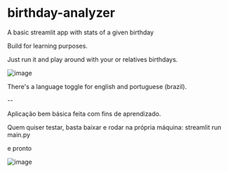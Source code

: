 # birthday-analyzer
A basic streamlit app with stats of a given birthday

Build for learning purposes.

Just run it and play around with your or relatives birthdays.

![image](https://github.com/user-attachments/assets/847f7651-e3bf-4efe-841c-aab1f1921e4a)

There's a language toggle for english and portuguese (brazil).

--

Aplicação bem básica feita com fins de aprendizado.

Quem quiser testar, basta baixar e rodar na própria máquina:
streamlit run main.py

e pronto

![image](https://github.com/user-attachments/assets/ec8bb96f-7d9e-474e-ace5-3bc8420a6667)
